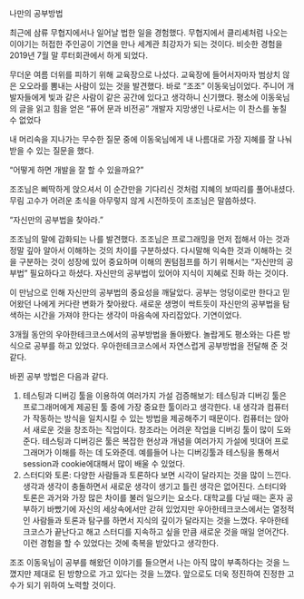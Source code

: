 나만의 공부방법


최근에 삼류 무협지에서나 일어날 법한 일을 경험했다. 무협지에서 클리셰처럼 나오는 이야기는 허접한 주인공이 기연을 만나 세계관 최강자가 되는 것이다. 비슷한 경험을 2019년 7월 말 루터회관에서 하게 되었다.

무더운 여름 더위를 피하기 위해 교육장으로 나섰다. 교육장에 들어서자마자 범상치 않은 오오라를 뽐내는 사람이 있는 것을 발견했다. 바로 “조조” 이동욱님이었다. 주니어 개발자들에게 빛과 같은 사람이 같은 공간에 있다고 생각하니 신기했다. 평소에 이동욱님의 글을 읽고 힘을 얻은 “퓨어 문과 비전공” 개발자 지망생인 나로서는 이 찬스를 놓칠 수 없었다

내 머리속을 지나가는 무수한 질문 중에 이동욱님에게 내 나름대로 가장 지혜를 잘 나눠 받을 수 있는 질문을 했다.

“어떻게 하면 개발을 잘 할 수 있을까요?”

조조님은 삐딱하게 앉으셔서 이 순간만을 기다리신 것처럼 지혜의 보따리를 풀어내셨다. 무림 고수가 어려운 초식을 아무렇지 않게 시전하듯이 조조님은 말씀하셨다. 

“자신만의 공부법을 찾아라.”

조조님의 말에 감화되는 나를 발견했다. 조조님은 프로그래밍을 먼저 접해서 아는 것과 정말 깊아 알아서 이해하는 것의 차이를 구분하셨다. 다시말해 익숙한 것과 이해하는 것을 구분하는 것이 성장에 있어 중요하며 이해의 퀀텀점프를 하기 위해서는 “자신만의 공부법” 필요하다고 하셨다. 자신만의 공부법이 있어야 지식이 지혜로 진화 하는 것이다.

이 만남으로 인해 자신만의 공부법의 중요성을 깨달았다. 공부는 엉덩이로만 한다고 믿어왔던 나에게 커다란 변화가 찾아왔다. 새로운 생명이 싹트듯이 자신만의 공부법을 탐색하는 시간을 가져야 한다는 생각이 마음속에 자리잡았다. 기연이었다.

3개월 동안의 우아한테크코스에서의 공부방법을 돌아봤다. 놀랍게도 평소와는 다른 방식으로 공부를 하고 있었다. 우아한테크코스에서 자연스럽게 공부방법을 전달해 준 것 같다. 

바뀐 공부 방법은 다음과 같다.
1)	테스팅과 디버깅 툴을 이용하여 여러가지 가설 검증해보기: 테스팅과 디버깅 툴은 프로그래머에게 제공된 툴 중에 가장 중요한 툴이라고 생각한다. 내 생각과 컴퓨터가 작동하는 방식을 일치시킬 수 있는 방법을 제공해주기 때문이다. 컴퓨터는 앉아서 새로운 것을 창조하는 직업이다. 창조라는 어려운 작업을 디버깅 툴이 많이 도와준다. 테스팅과 디버깅은 툴은 복잡한 현상과 개념을 여러가지 가설에 빗대어 프로그래머가 이해를 하는 데 도와준데. 예를들어 나는 디버깅툴과 테스팅을 통해서 session과 cookie에대해서 많이 배울 수 있었다.
2)	스터디와 토론: 다양한 사람들과 토론하다 보면 시각이 달라지는 것을 많이 느낀다. 생각과 생각이 충돌하면서 새로운 생각이 생기고 틀린 생각은 없어진다. 스터디와 토론은 과거와 가장 많은 차이를 불러 일으키는 요소다. 대학교를 다닐 때는 혼자 공부하기 바빴기에 자신의 세상속에서만 갇혀 있었지만 우아한테크코스에서는 열정적인 사람들과 토론과 탐구를 하면서 지식의 깊이가 달라지는 것을 느꼈다. 우아한테크코스가 끝난다고 해고 스터디를 지속하고 싶을 만큼 새로운 것을 매일 얻어간다. 이런 경험을 할 수 있었다는 것에 축복을 받았다고 생각한다.

조조 이동욱님이 공부를 해왔던 이야기를 들으면서 나는 아직 많이 부족하다는 것을 느꼈지만 제대로 된 방향으로 가고 있다는 것을 느꼈다. 앞으로도 더욱 정진하여 진정한 고수가 되기 위하여 노력할 것이다.